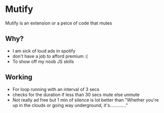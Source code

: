 # Mutify
  Mutify is an extension or a peice of code that mutes 
## Why?
  * I am sick of loud ads in spotify 
  * don't have a job to afford premium :(
  * To show off my noob JS skills 
## Working
  * For loop running with an interval of 3 secs 
  * checks for the duration if less than 30 secs mute else unmute 
  * Not really ad free but 1 min of silence is lot better than "Whether you're up in the clouds or going way underground, it's............."
